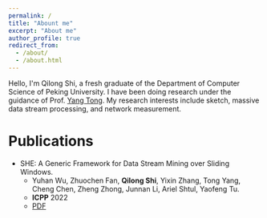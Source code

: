 ```yaml
---
permalink: /
title: "Abount me"
excerpt: "About me"
author_profile: true
redirect_from: 
  - /about/
  - /about.html
---
```


Hello, I'm Qilong Shi, a fresh graduate of the Department of Computer Science of Peking University. I have been doing research under the guidance of Prof. [Yang Tong](https://yangtonghome.github.io/). My research interests include sketch, massive data stream processing, and network measurement.

Publications
======

* SHE: A Generic Framework for Data Stream Mining over Sliding Windows.
  * Yuhan Wu, Zhuochen Fan, **Qilong Shi**, Yixin Zhang,  Tong Yang, Cheng Chen, Zheng Zhong, Junnan Li, Ariel Shtul, Yaofeng Tu.
  * **ICPP** 2022
  * [PDF](https://www.google.com/)
